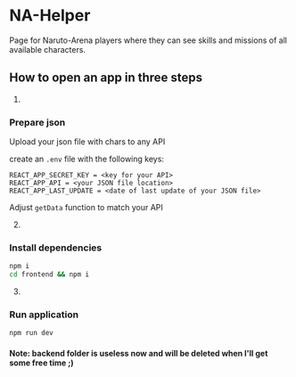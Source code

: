 # NA-Helper

Page for Naruto-Arena players where they can see skills and missions of all available characters.

## How to open an app in three steps

1.
### Prepare json

Upload your json file with chars to any API

create an `.env` file with the following keys:
```
REACT_APP_SECRET_KEY = <key for your API>
REACT_APP_API = <your JSON file location>
REACT_APP_LAST_UPDATE = <date of last update of your JSON file>
```

Adjust `getData` function to match your API

2.
### Install dependencies

```bash
npm i
cd frontend && npm i
```

3.
### Run application
```bash
npm run dev
```



#### Note: backend folder is useless now and will be deleted when I'll get some free time ;)
